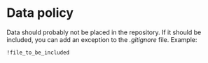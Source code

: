# Data policy

Data should probably not be placed in the repository. If it should be included, you can add an exception to the _.gitignore_ file. Example:

```
!file_to_be_included
```
